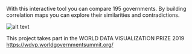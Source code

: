 With this interactive tool you can compare 195 governments. By building correlation maps you can explore their similarities and contradictions.
                     
![alt text](animation.gif "preview")

This project takes part in the WORLD DATA VISUALIZATION PRIZE 2019
https://wdvp.worldgovernmentsummit.org/